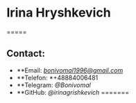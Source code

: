 # **Irina Hryshkevich**
=====
## Contact:
* **Email: *bonivomal1996@gmail.com*
* **Telefon: *+48884006481
* **Telegram: *@Bonivomal*
* **GitHub: *@irinagrishkevich*
=======

